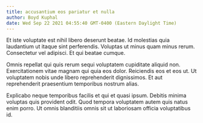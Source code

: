 ```yaml
---
title: accusantium eos pariatur et nulla
author: Boyd Kuphal
date: Wed Sep 22 2021 04:55:40 GMT-0400 (Eastern Daylight Time)
---
```

Et iste voluptate est nihil libero deserunt beatae. Id molestias quia laudantium ut itaque sint perferendis. Voluptas ut minus quam minus rerum. Consectetur vel adipisci. Et qui beatae cumque.

 Omnis repellat qui quis rerum sequi voluptatem cupiditate aliquid non. Exercitationem vitae magnam qui quia eos dolor. Reiciendis eos et eos ut. Ut voluptatem nobis unde libero reprehenderit dignissimos. Et aut reprehenderit praesentium temporibus nostrum alias.

 Explicabo neque temporibus facilis et qui et quasi ipsum. Debitis minima voluptas quis provident odit. Quod tempora voluptatem autem quis natus enim porro. Ut omnis blanditiis omnis sit ut laboriosam officia voluptatibus id.